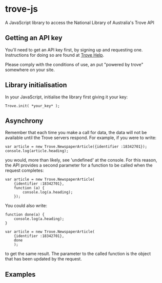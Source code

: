 # trove-js
A JavaScript library to access the National Library of Australia's Trove API

## Getting an API key
You'll need to get an API key first, by signing up and requesting one. Instructions for doing so are found at [Trove Help](http://help.nla.gov.au/trove/building-with-trove/api).

Please comply with the conditions of use, an put "powered by trove" somewhere on your site.

## Library initialisation
In your JavaScript, initialise the library first giving it your key:

    Trove.init( *your_key* );

## Asynchrony
Remember that each time you make a call for data, the data will not be available until the Trove servers respond. For example, if you were to write:

    var article = new Trove.NewspaperArticle({identifier :18342701});
    console.log(article.heading);

you would, more than likely, see 'undefined' at the console.  For this reason, the API provides a second parameter for a function to be called when the request completes:

    var article = new Trove.NewspaperArticle(
        {identifier :18342701},
        function (a) {
            console.log(a.heading);
        });

You could also write:

    function done(a) {
        console.log(a.heading);
    }

    var article = new Trove.NewspaperArticle(
        {identifier :18342701},
        done
        );

to get the same result. The parameter to the called function is the object that has been updated by the request.

## Examples
